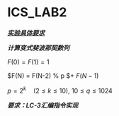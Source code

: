 # ICS_LAB2

***[实验具体要求](https://ics.liuly.moe/labs/lab2.html)***

***计算变式斐波那契数列***

$F(0) = F(1) = 1$

$F(N) = F(N-2) % p $+
$F(N-1) % q \quad (2 \leq N \leq 1024)$

$p = 2^{k} \quad (2 \leq k \leq 10)$,
$10\leq q \leq 1024$

***要求：LC-3汇编指令实现***

